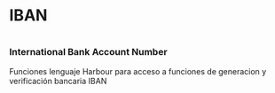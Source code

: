 <h1>IBAN<h1>
<h3>International Bank Account Number</h3>
<p>Funciones lenguaje Harbour para acceso a funciones de generacion y verificación bancaria IBAN</p>
